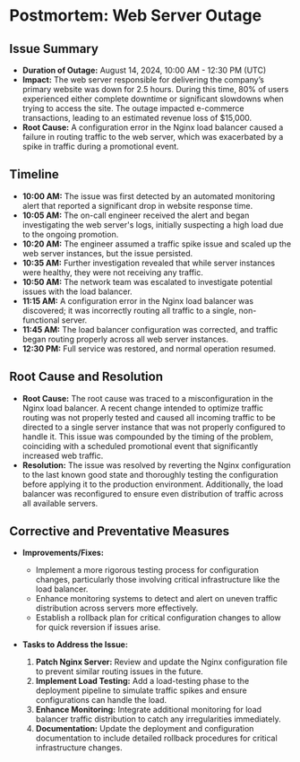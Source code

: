 # Postmortem: Web Server Outage

## Issue Summary
- **Duration of Outage:** August 14, 2024, 10:00 AM - 12:30 PM (UTC)
- **Impact:** The web server responsible for delivering the company’s primary website was down for 2.5 hours. During this time, 80% of users experienced either complete downtime or significant slowdowns when trying to access the site. The outage impacted e-commerce transactions, leading to an estimated revenue loss of $15,000.
- **Root Cause:** A configuration error in the Nginx load balancer caused a failure in routing traffic to the web server, which was exacerbated by a spike in traffic during a promotional event.

## Timeline
- **10:00 AM:** The issue was first detected by an automated monitoring alert that reported a significant drop in website response time.
- **10:05 AM:** The on-call engineer received the alert and began investigating the web server's logs, initially suspecting a high load due to the ongoing promotion.
- **10:20 AM:** The engineer assumed a traffic spike issue and scaled up the web server instances, but the issue persisted.
- **10:35 AM:** Further investigation revealed that while server instances were healthy, they were not receiving any traffic.
- **10:50 AM:** The network team was escalated to investigate potential issues with the load balancer.
- **11:15 AM:** A configuration error in the Nginx load balancer was discovered; it was incorrectly routing all traffic to a single, non-functional server.
- **11:45 AM:** The load balancer configuration was corrected, and traffic began routing properly across all web server instances.
- **12:30 PM:** Full service was restored, and normal operation resumed.

## Root Cause and Resolution
- **Root Cause:** The root cause was traced to a misconfiguration in the Nginx load balancer. A recent change intended to optimize traffic routing was not properly tested and caused all incoming traffic to be directed to a single server instance that was not properly configured to handle it. This issue was compounded by the timing of the problem, coinciding with a scheduled promotional event that significantly increased web traffic.
- **Resolution:** The issue was resolved by reverting the Nginx configuration to the last known good state and thoroughly testing the configuration before applying it to the production environment. Additionally, the load balancer was reconfigured to ensure even distribution of traffic across all available servers.

## Corrective and Preventative Measures
- **Improvements/Fixes:**
  - Implement a more rigorous testing process for configuration changes, particularly those involving critical infrastructure like the load balancer.
  - Enhance monitoring systems to detect and alert on uneven traffic distribution across servers more effectively.
  - Establish a rollback plan for critical configuration changes to allow for quick reversion if issues arise.

- **Tasks to Address the Issue:**
  1. **Patch Nginx Server:** Review and update the Nginx configuration file to prevent similar routing issues in the future.
  2. **Implement Load Testing:** Add a load-testing phase to the deployment pipeline to simulate traffic spikes and ensure configurations can handle the load.
  3. **Enhance Monitoring:** Integrate additional monitoring for load balancer traffic distribution to catch any irregularities immediately.
  4. **Documentation:** Update the deployment and configuration documentation to include detailed rollback procedures for critical infrastructure changes.

